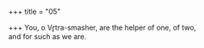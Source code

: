 +++
title = "05"

+++
You, o Vr̥tra-smasher, are the helper of one, of two,  
and for such as we are.  